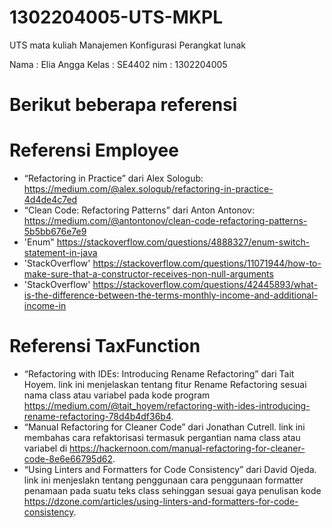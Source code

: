 # 1302204005-UTS-MKPL
UTS mata kuliah Manajemen Konfigurasi Perangkat lunak

Nama : Elia Angga
Kelas : SE4402
nim : 1302204005

# Berikut beberapa referensi 
# Referensi Employee
- “Refactoring in Practice” dari Alex Sologub: https://medium.com/@alex.sologub/refactoring-in-practice-4d4de4c7ed
- “Clean Code: Refactoring Patterns” dari Anton Antonov: https://medium.com/@antontonov/clean-code-refactoring-patterns-5b5bb676e7e9
- 'Enum" https://stackoverflow.com/questions/4888327/enum-switch-statement-in-java
- 'StackOverflow' https://stackoverflow.com/questions/11071944/how-to-make-sure-that-a-constructor-receives-non-null-arguments
- 'StackOverflow' https://stackoverflow.com/questions/42445893/what-is-the-difference-between-the-terms-monthly-income-and-additional-income-in

# Referensi TaxFunction
- “Refactoring with IDEs: Introducing Rename Refactoring” dari Tait Hoyem. link ini menjelaskan tentang fitur Rename Refactoring sesuai nama class atau variabel pada kode program https://medium.com/@tait_hoyem/refactoring-with-ides-introducing-rename-refactoring-78d4b4df36b4.
- “Manual Refactoring for Cleaner Code” dari Jonathan Cutrell. link ini membahas cara refaktorisasi termasuk pergantian nama class atau variabel di https://hackernoon.com/manual-refactoring-for-cleaner-code-8e6e66795d62.
- “Using Linters and Formatters for Code Consistency” dari David Ojeda. link ini menjeslakn tentang penggunaan cara penggunaan formatter penamaan pada suatu teks class sehinggan sesuai gaya penulisan kode https://dzone.com/articles/using-linters-and-formatters-for-code-consistency.
